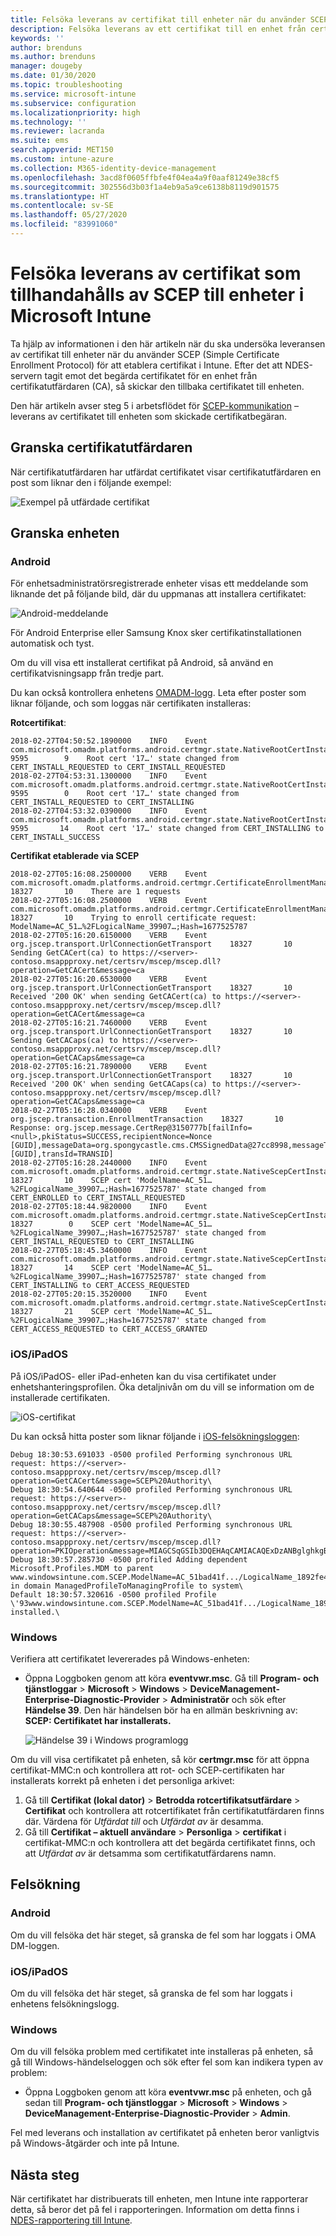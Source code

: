 ```yaml
---
title: Felsöka leverans av certifikat till enheter när du använder SCEP med Microsoft Intune | Microsoft Docs
description: Felsöka leverans av ett certifikat till en enhet från certifikatutfärdaren när du distribuerar certifikat med hjälp av SCEP-certifikatprofiler med Intune.
keywords: ''
author: brenduns
ms.author: brenduns
manager: dougeby
ms.date: 01/30/2020
ms.topic: troubleshooting
ms.service: microsoft-intune
ms.subservice: configuration
ms.localizationpriority: high
ms.technology: ''
ms.reviewer: lacranda
ms.suite: ems
search.appverid: MET150
ms.custom: intune-azure
ms.collection: M365-identity-device-management
ms.openlocfilehash: 3acd8f0605ffbfe4f04ea4a9f0aaf81249e38cf5
ms.sourcegitcommit: 302556d3b03f1a4eb9a5a9ce6138b8119d901575
ms.translationtype: HT
ms.contentlocale: sv-SE
ms.lasthandoff: 05/27/2020
ms.locfileid: "83991060"
---
```

# <a name="troubleshoot-the-delivery-of-certificates-provisioned-by-scep-to-devices-in-microsoft-intune"></a>Felsöka leverans av certifikat som tillhandahålls av SCEP till enheter i Microsoft Intune

Ta hjälp av informationen i den här artikeln när du ska undersöka leveransen av certifikat till enheter när du använder SCEP (Simple Certificate Enrollment Protocol) för att etablera certifikat i Intune. Efter det att NDES-servern tagit emot det begärda certifikatet för en enhet från certifikatutfärdaren (CA), så skickar den tillbaka certifikatet till enheten.

Den här artikeln avser steg 5 i arbetsflödet för [SCEP-kommunikation](troubleshoot-scep-certificate-profiles.md) – leverans av certifikatet till enheten som skickade certifikatbegäran.

## <a name="review-the-certification-authority"></a>Granska certifikatutfärdaren

När certifikatutfärdaren har utfärdat certifikatet visar certifikatutfärdaren en post som liknar den i följande exempel:

![Exempel på utfärdade certifikat](../protect/media/troubleshoot-scep-certificate-delivery/certificate-authority.png)

## <a name="review-the-device"></a>Granska enheten

### <a name="android"></a>Android

För enhetsadministratörsregistrerade enheter visas ett meddelande som liknande det på följande bild, där du uppmanas att installera certifikatet:

![Android-meddelande](../protect/media/troubleshoot-scep-certificate-delivery/android-notification.png)

För Android Enterprise eller Samsung Knox sker certifikatinstallationen automatisk och tyst.

Om du vill visa ett installerat certifikat på Android, så använd en certifikatvisningsapp från tredje part.

Du kan också kontrollera enhetens [OMADM-logg](troubleshoot-scep-certificate-profiles.md#logs-for-android-devices). Leta efter poster som liknar följande, och som loggas när certifikaten installeras:

**Rotcertifikat**:

```
2018-02-27T04:50:52.1890000    INFO    Event     com.microsoft.omadm.platforms.android.certmgr.state.NativeRootCertInstallStateMachine     9595        9    Root cert '17…' state changed from CERT_INSTALL_REQUESTED to CERT_INSTALL_REQUESTED
2018-02-27T04:53:31.1300000    INFO    Event     com.microsoft.omadm.platforms.android.certmgr.state.NativeRootCertInstallStateMachine     9595        0    Root cert '17…' state changed from CERT_INSTALL_REQUESTED to CERT_INSTALLING
2018-02-27T04:53:32.0390000    INFO    Event     com.microsoft.omadm.platforms.android.certmgr.state.NativeRootCertInstallStateMachine     9595       14    Root cert '17…' state changed from CERT_INSTALLING to CERT_INSTALL_SUCCESS
```

**Certifikat etablerade via SCEP**

```
2018-02-27T05:16:08.2500000    VERB    Event     com.microsoft.omadm.platforms.android.certmgr.CertificateEnrollmentManager    18327       10    There are 1 requests
2018-02-27T05:16:08.2500000    VERB    Event     com.microsoft.omadm.platforms.android.certmgr.CertificateEnrollmentManager    18327       10    Trying to enroll certificate request: ModelName=AC_51…%2FLogicalName_39907…;Hash=1677525787
2018-02-27T05:16:20.6150000    VERB    Event     org.jscep.transport.UrlConnectionGetTransport    18327       10    Sending GetCACert(ca) to https://<server>-contoso.msappproxy.net/certsrv/mscep/mscep.dll?operation=GetCACert&message=ca
2018-02-27T05:16:20.6530000    VERB    Event     org.jscep.transport.UrlConnectionGetTransport    18327       10    Received '200 OK' when sending GetCACert(ca) to https://<server>-contoso.msappproxy.net/certsrv/mscep/mscep.dll?operation=GetCACert&message=ca
2018-02-27T05:16:21.7460000    VERB    Event     org.jscep.transport.UrlConnectionGetTransport    18327       10    Sending GetCACaps(ca) to https://<server>-contoso.msappproxy.net/certsrv/mscep/mscep.dll?operation=GetCACaps&message=ca
2018-02-27T05:16:21.7890000    VERB    Event     org.jscep.transport.UrlConnectionGetTransport    18327       10    Received '200 OK' when sending GetCACaps(ca) to https://<server>-contoso.msappproxy.net/certsrv/mscep/mscep.dll?operation=GetCACaps&message=ca
2018-02-27T05:16:28.0340000    VERB    Event     org.jscep.transaction.EnrollmentTransaction    18327       10    Response: org.jscep.message.CertRep@3150777b[failInfo=<null>,pkiStatus=SUCCESS,recipientNonce=Nonce [GUID],messageData=org.spongycastle.cms.CMSSignedData@27cc8998,messageType=CERT_REP,senderNonce=Nonce [GUID],transId=TRANSID]
2018-02-27T05:16:28.2440000    INFO    Event     com.microsoft.omadm.platforms.android.certmgr.state.NativeScepCertInstallStateMachine    18327       10    SCEP cert 'ModelName=AC_51…%2FLogicalName_39907…;Hash=1677525787' state changed from CERT_ENROLLED to CERT_INSTALL_REQUESTED
2018-02-27T05:18:44.9820000    INFO    Event     com.microsoft.omadm.platforms.android.certmgr.state.NativeScepCertInstallStateMachine    18327        0    SCEP cert 'ModelName=AC_51…%2FLogicalName_39907…;Hash=1677525787' state changed from CERT_INSTALL_REQUESTED to CERT_INSTALLING
2018-02-27T05:18:45.3460000    INFO    Event     com.microsoft.omadm.platforms.android.certmgr.state.NativeScepCertInstallStateMachine    18327       14    SCEP cert 'ModelName=AC_51…%2FLogicalName_39907…;Hash=1677525787' state changed from CERT_INSTALLING to CERT_ACCESS_REQUESTED
2018-02-27T05:20:15.3520000    INFO    Event     com.microsoft.omadm.platforms.android.certmgr.state.NativeScepCertInstallStateMachine    18327       21    SCEP cert 'ModelName=AC_51…%2FLogicalName_39907…;Hash=1677525787' state changed from CERT_ACCESS_REQUESTED to CERT_ACCESS_GRANTED
```

### <a name="iosipados"></a>iOS/iPadOS

På iOS/iPadOS- eller iPad-enheten kan du visa certifikatet under enhetshanteringsprofilen. Öka detaljnivån om du vill se information om de installerade certifikaten.

![iOS-certifikat](../protect/media/troubleshoot-scep-certificate-delivery/ios-certificate.png)

Du kan också hitta poster som liknar följande i [iOS-felsökningsloggen](troubleshoot-scep-certificate-profiles.md#logs-for-ios-and-ipados-devices):

```
Debug 18:30:53.691033 -0500 profiled Performing synchronous URL request: https://<server>-contoso.msappproxy.net/certsrv/mscep/mscep.dll?operation=GetCACert&message=SCEP%20Authority\  
Debug 18:30:54.640644 -0500 profiled Performing synchronous URL request: https://<server>-contoso.msappproxy.net/certsrv/mscep/mscep.dll?operation=GetCACaps&message=SCEP%20Authority\ 
Debug 18:30:55.487908 -0500 profiled Performing synchronous URL request: https://<server>-contoso.msappproxy.net/certsrv/mscep/mscep.dll?operation=PKIOperation&message=MIAGCSqGSIb3DQEHAqCAMIACAQExDzANBglghkgBZQMEAgMFADCABgkqhkiG9w0BBwGggCSABIIZfzCABgkqhkiG9w0BBwOggDCAAgEAMYIBgjCCAX4CAQAwZjBPMRUwEwYKCZImiZPyLGQBGRYFbG9jYWwxHDAaBgoJkiaJk/IsZAEZFgxmb3VydGhjb2ZmZWUxGDAWBgNVBAMTD0ZvdXJ0aENvZmZlZSBDQQITaAAAAAmaneVjEPlcTwAAAAAACTANBgkqhkiG9w0BAQEFAASCAQCqfsOYpuBToerQLkw/tl4tH9E+97TBTjGQN9NCjSgb78fF6edY0pNDU+PH4RB356wv3rfZi5IiNrVu5Od4k6uK4w0582ZM2n8NJFRY7KWSNHsmTIWlo/Vcr4laAtq5rw+CygaYcefptcaamkjdLj07e/Uk4KsetGo7ztPVjSEFwfRIfKv474dLDmPqp0ZwEWRQG 
Debug 18:30:57.285730 -0500 profiled Adding dependent Microsoft.Profiles.MDM to parent www.windowsintune.com.SCEP.ModelName=AC_51bad41f.../LogicalName_1892fe4c...;Hash=-912418295 in domain ManagedProfileToManagingProfile to system\ 
Default 18:30:57.320616 -0500 profiled Profile \'93www.windowsintune.com.SCEP.ModelName=AC_51bad41f.../LogicalName_1892fe4c...;Hash=-912418295\'94 installed.\ 
```

### <a name="windows"></a>Windows

Verifiera att certifikatet levererades på Windows-enheten:

- Öppna Loggboken genom att köra **eventvwr.msc**. Gå till **Program- och tjänstloggar** > **Microsoft** > **Windows** > **DeviceManagement-Enterprise-Diagnostic-Provider** > **Administratör** och sök efter **Händelse 39**. Den här händelsen bör ha en allmän beskrivning av: **SCEP: Certifikatet har installerats.**

   ![Händelse 39 i Windows programlogg](../protect/media/troubleshoot-scep-certificate-delivery/device-app-log.png)

Om du vill visa certifikatet på enheten, så kör **certmgr.msc** för att öppna certifikat-MMC:n och kontrollera att rot- och SCEP-certifikaten har installerats korrekt på enheten i det personliga arkivet:

   1. Gå till **Certifikat (lokal dator)**  > **Betrodda rotcertifikatsutfärdare** > **Certifikat** och kontrollera att rotcertifikatet från certifikatutfärdaren finns där. Värdena för *Utfärdat till* och *Utfärdat av* är desamma.
   2. Gå till **Certifikat – aktuell användare** > **Personliga** > **certifikat** i certifikat-MMC:n och kontrollera att det begärda certifikatet finns, och att *Utfärdat av* är detsamma som certifikatutfärdarens namn.

## <a name="troubleshoot-failures"></a>Felsökning

### <a name="android"></a>Android

Om du vill felsöka det här steget, så granska de fel som har loggats i OMA DM-loggen.

### <a name="iosipados"></a>iOS/iPadOS

Om du vill felsöka det här steget, så granska de fel som har loggats i enhetens felsökningslogg.

### <a name="windows"></a>Windows

Om du vill felsöka problem med certifikatet inte installeras på enheten, så gå till Windows-händelseloggen och sök efter fel som kan indikera typen av problem:

- Öppna Loggboken genom att köra **eventvwr.msc** på enheten, och gå sedan till **Program- och tjänstloggar** > **Microsoft** > **Windows** > **DeviceManagement-Enterprise-Diagnostic-Provider** > **Admin**.

Fel med leverans och installation av certifikatet på enheten beror vanligtvis på Windows-åtgärder och inte på Intune.

## <a name="next-steps"></a>Nästa steg

När certifikatet har distribuerats till enheten, men Intune inte rapporterar detta, så beror det på fel i rapporteringen. Information om detta finns i [NDES-rapportering till Intune](troubleshoot-scep-certificate-reporting.md).
